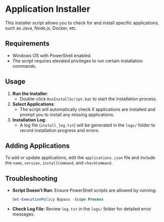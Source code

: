 # Application Installer

This installer script allows you to check for and install specific applications, such as Java, Node.js, Docker, etc.

## Requirements

- Windows OS with PowerShell enabled.
- The script requires elevated privileges to run certain installation commands.

## Usage

1. **Run the Installer**:
   - Double-click `RunInstallScript.bat` to start the installation process.
2. **Select Applications**:
   - The script will automatically check if applications are installed and prompt you to install any missing applications.
3. **Installation Log**:
   - A log file (`install_log.txt`) will be generated in the `logs/` folder to record installation progress and errors.

## Adding Applications

To add or update applications, edit the `applications.json` file and include the `name`, `version`, `installCommand`, and `checkCommand`.

## Troubleshooting

- **Script Doesn’t Run**: Ensure PowerShell scripts are allowed by running:
  ```powershell
  Set-ExecutionPolicy Bypass -Scope Process
  ```
- **Check Log File**: Review `log.txt` in the `logs/` folder for detailed error messages.